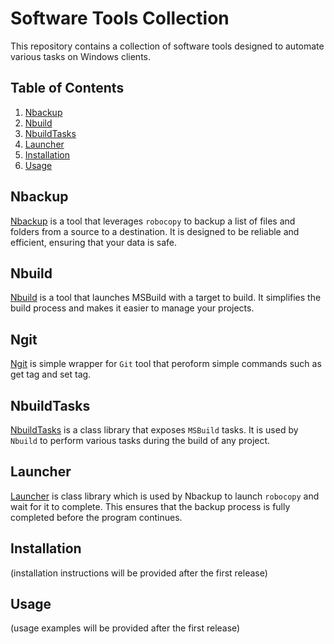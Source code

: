 # Software Tools Collection

This repository contains a collection of software tools designed to automate various tasks on Windows clients.

## Table of Contents
1. [Nbackup](#nbackup)
2. [Nbuild](#nbuild)
3. [NbuildTasks](#nbuildtasks)
4. [Launcher](#launcher)
5. [Installation](#installation)
6. [Usage](#usage)

## Nbackup
[Nbackup](./Nbackup/README.md) is a tool that leverages `robocopy` to backup a list of files and folders from a source to a destination. It is designed to be reliable and efficient, ensuring that your data is safe.

## Nbuild
[Nbuild](./Nbuild/README.md) is a tool that launches MSBuild with a target to build. It simplifies the build process and makes it easier to manage your projects.

## Ngit
[Ngit](./Ngit/README.md) is simple wrapper for `Git` tool that peroform simple commands such as get tag and set tag.

## NbuildTasks
[NbuildTasks](./NbuildTasks/README.md) is a class library that exposes `MSBuild` tasks. It is used by `Nbuild` to perform various tasks during the build of any project.

## Launcher
[Launcher](./launcher/README.md) is class library which is used by Nbackup to launch `robocopy` and wait for it to complete. This ensures that the backup process is fully completed before the program continues.



## Installation
(installation instructions will be provided after the first release)

## Usage
(usage examples will be provided after the first release)